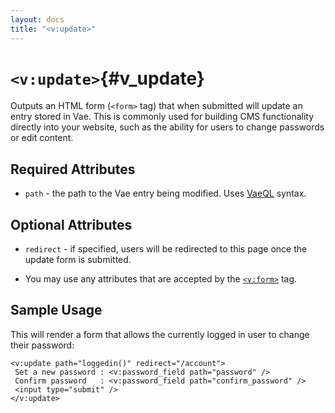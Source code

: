 ```yaml
---
layout: docs
title: "<v:update>"
---
```


# `<v:update>`{#v_update}

Outputs an HTML form (`<form>` tag) that when submitted will update an
entry stored in Vae. This is commonly used for building CMS
functionality directly into your website, such as the ability for users
to change passwords or edit content.

## Required Attributes

-   `path` - the path to the Vae entry being modified. Uses
    [VaeQL](#vaeql) syntax.

## Optional Attributes

-   `redirect` - if specified, users will be redirected to this page
    once the update form is submitted.

-   You may use any attributes that are accepted by the
    [`<v:form>`](#v_form) tag.

## Sample Usage

This will render a form that allows the currently logged in user to
change their password:

    <v:update path="loggedin()" redirect="/account">
     Set a new password : <v:password_field path="password" />
     Confirm password   : <v:password_field path="confirm_password" />
     <input type="submit" />
    </v:update>
